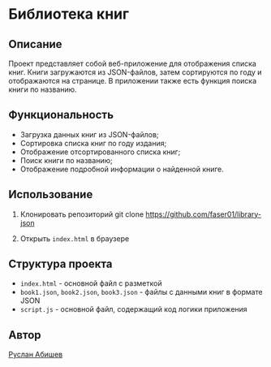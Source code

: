 # Библиотека книг

## Описание

Проект представляет собой веб-приложение для отображения списка книг. Книги загружаются из JSON-файлов, затем сортируются по году и отображаются на странице. В приложении также есть функция поиска книги по названию.

## Функциональность

* Загрузка данных книг из JSON-файлов;
* Сортировка списка книг по году издания;
* Отображение отсортированного списка книг;
* Поиск книги по названию;
* Отображение подробной информации о найденной книге.

## Использование

1. Клонировать репозиторий
git clone https://github.com/faser01/library-json

2. Открыть `index.html` в браузере

## Структура проекта

* `index.html` - основной файл с разметкой
* `book1.json`, `book2.json`, `book3.json` - файлы с данными книг в формате JSON
* `script.js` - основной файл, содержащий код логики приложения

## Автор

[Руслан Абишев](https://github.com/faser01)